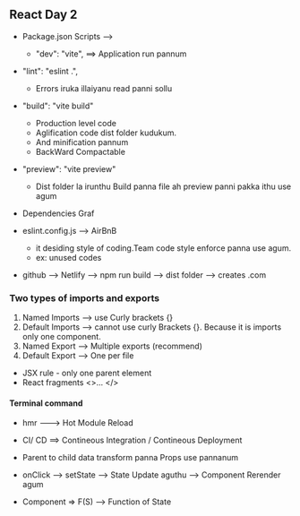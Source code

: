 ## React Day 2

- Package.json Scripts -->
  - "dev": "vite", ==> Application run pannum
- "lint": "eslint .",
  - Errors iruka illaiyanu read panni sollu
- "build": "vite build"
  - Production level code
  - Aglification code dist folder kudukum.
  - And minification pannum
  - BackWard Compactable
- "preview": "vite preview"
  - Dist folder la irunthu Build panna file ah preview panni pakka ithu use agum
- Dependencies Graf
- eslint.config.js --> AirBnB

  - it desiding style of coding.Team code style enforce panna use agum.
  - ex: unused codes

- github --> Netlify --> npm run build --> dist folder --> creates .com

### Two types of imports and exports

1. Named Imports --> use Curly brackets {}
2. Default Imports --> cannot use curly Brackets {}. Because it is imports only one component.
3. Named Export --> Multiple exports (recommend)
4. Default Export --> One per file

- JSX rule - only one parent element
- React fragments <>... </>

#### Terminal command

- hmr ---> Hot Module Reload

- CI/ CD ==> Contineous Integration / Contineous Deployment
- Parent to child data transform panna Props use pannanum
- onClick --> setState --> State Update aguthu --> Component Rerender agum
- Component => F(S) --> Function of State

